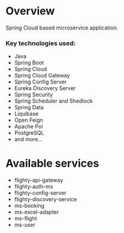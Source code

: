 # Overview

Spring Cloud based microservice application.


### Key technologies used:
* Java
* Spring Boot
* Spring Cloud
* Spring Cloud Gateway
* Spring Config Server
* Eureka Discovery Server
* Spring Security
* Spring Scheduler and Shedlock
* Spring Data
* Liquibase
* Open Feign
* Apache Poi
* PostgreSQL
* and more...

# Available services
* flighty-api-gateway
* flighty-auth-ms
* flighty-config-server
* flighty-discovery-service
* ms-booking
* ms-excel-adapter
* ms-flight
* ms-user